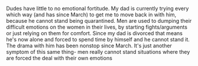  Dudes have little to no emotional fortitude.  My dad is currently trying every which way (and has since March) to get me to move back in with him, because he cannot stand being quarantined.  Men are used to dumping their difficult emotions on the women in their lives, by starting fights/arguments or just relying on them for comfort.  Since my dad is divorced that means he's now alone and forced to spend time by himself and he cannot stand it.  The drama with him has been nonstop since March.  It's just another symptom of this same thing- men really cannot stand situations where they are forced the deal with their own emotions 